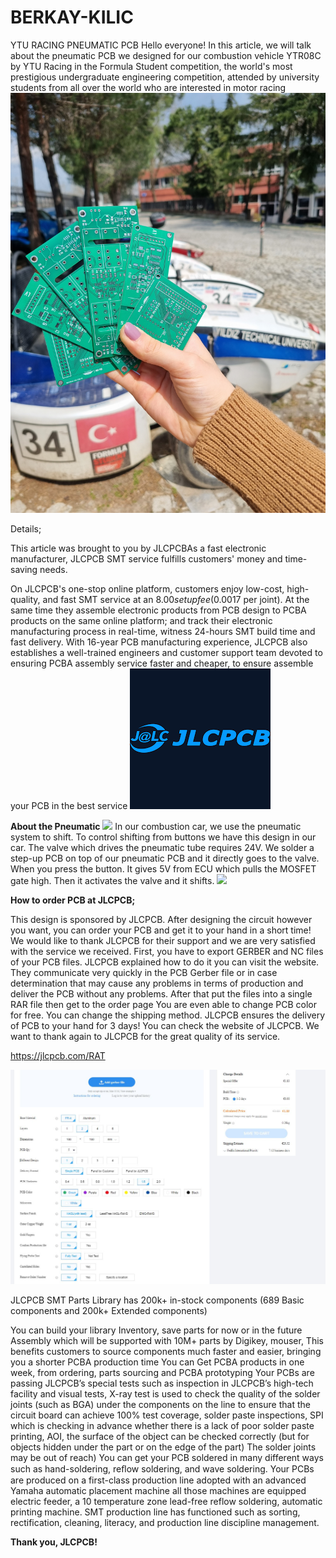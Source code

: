 # BERKAY-KILIC
YTU RACING PNEUMATIC PCB
Hello everyone! In this article, we will talk about the pneumatic PCB  we designed for our combustion vehicle YTR08C by YTU Racing in the Formula Student competition, the world's most prestigious undergraduate engineering competition, attended by university students from all over the world who are interested in motor racing
[![](https://raw.githubusercontent.com/BerntMaier/BERKAY-KILIC/main/20220408_134659.jpg)](https://raw.githubusercontent.com/BerntMaier/BERKAY-KILIC/main/20220408_134659.jpg)

Details;

This article was brought to you by JLCPCBAs a fast electronic manufacturer, JLCPCB SMT service fulfills customers' money and time-saving needs.

On JLCPCB's one-stop online platform, customers enjoy low-cost, high-quality, and fast SMT service at an $8.00 setup fee($0.0017 per joint). At the same time they assemble electronic products from PCB design to PCBA products on the same online platform; and track their electronic manufacturing process in real-time, witness 24-hours SMT build time and fast delivery. With 16-year PCB manufacturing experience, JLCPCB also establishes a well-trained engineers and customer support team devoted to ensuring PCBA assembly service faster and cheaper, to ensure assemble your PCB in the best service 
[![](https://raw.githubusercontent.com/BerntMaier/BERKAY-KILIC/main/jlc%20logo.png)](https://raw.githubusercontent.com/BerntMaier/BERKAY-KILIC/main/jlc%20logo.png)

**About the Pneumatic**
[![](https://raw.githubusercontent.com/BerntMaier/BERKAY-KILIC/main/pneumatic%20%C5%9Fema.JPG)](https://raw.githubusercontent.com/BerntMaier/BERKAY-KILIC/main/pneumatic%20%C5%9Fema.JPG)
In our combustion car, we use the pneumatic system to shift. To control shifting from buttons we have this design in our car. The valve which drives the pneumatic tube requires 24V. We solder a step-up PCB on top of our pneumatic PCB and it directly goes to the valve. When you press the button.  It gives 5V from ECU which pulls the MOSFET gate high. Then it activates the valve and it shifts.
[![](https://raw.githubusercontent.com/BerntMaier/BERKAY-KILIC/main/pneumat%C4%B1c%20v2%20pisibi.JPG)](https://raw.githubusercontent.com/BerntMaier/BERKAY-KILIC/main/pneumat%C4%B1c%20v2%20pisibi.JPG)



**How to order PCB at JLCPCB;**

This design is sponsored by JLCPCB. After designing the circuit however you want, you can order your PCB and get it to your hand in a short time! We would like to thank JLCPCB for their support and we are very satisfied with the service we received. First, you have to export GERBER and NC files of your PCB files. JLCPCB explained how to do it you can visit the website. They communicate very quickly in the PCB Gerber file or in case determination that may cause any problems in terms of production and deliver the PCB without any problems. After that put the files into a single RAR file then get to the order page You are even able to change PCB color for free. You can change the shipping method. JLCPCB ensures the delivery of PCB to your hand for 3 days! You can check the website of JLCPCB. We want to thank again to JLCPCB for the great quality of its service.


https://jlcpcb.com/RAT

[![](https://raw.githubusercontent.com/BerntMaier/BERKAY-KILIC/main/jlc%20sipari%C5%9F.JPG)](https://raw.githubusercontent.com/BerntMaier/BERKAY-KILIC/main/jlc%20sipari%C5%9F.JPG)

JLCPCB SMT Parts Library has 200k+ in-stock components (689 Basic components and 200k+ Extended components)

You can build your library Inventory, save parts for now or in the future Assembly which will be supported with 10M+ parts by Digikey, mouser, This benefits customers to source components much faster and easier, bringing you a shorter PCBA production time You can Get PCBA products in one week, from ordering, parts sourcing and PCBA prototyping Your PCBs are passing JLCPCB’s special tests such as inspection in JLCPCB’s high-tech facility and visual tests, X-ray test is used to check the quality of the solder joints (such as BGA) under the components on the line to ensure that the circuit board can achieve 100% test coverage, solder paste inspections, SPI which is checking in advance whether there is a lack of poor solder paste printing, AOI, the surface of the object can be checked correctly (but for objects hidden under the part or on the edge of the part) The solder joints may be out of reach) You can get your PCB soldered in many different ways such as hand-soldering, reﬂow soldering, and wave soldering. Your PCBs are produced on a first-class production line adopted with an advanced Yamaha automatic placement machine all those machines are equipped electric feeder, a 10 temperature zone lead-free reflow soldering, automatic printing machine. SMT production line has functioned such as sorting, rectification, cleaning, literacy, and production line discipline management.

**Thank you, JLCPCB!**
